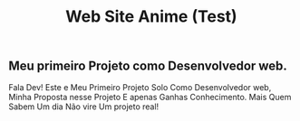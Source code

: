 <h1 align="center">Web Site Anime (Test)</p>

<img src="">

<H2>Meu primeiro Projeto como Desenvolvedor web.</h2>
 
  <p>Fala Dev! Este e Meu Primeiro Projeto Solo Como Desenvolvedor web,
Minha Proposta nesse Projeto E apenas Ganhas Conhecimento.
Mais Quem Sabem Um dia Não vire Um projeto real!</p>
